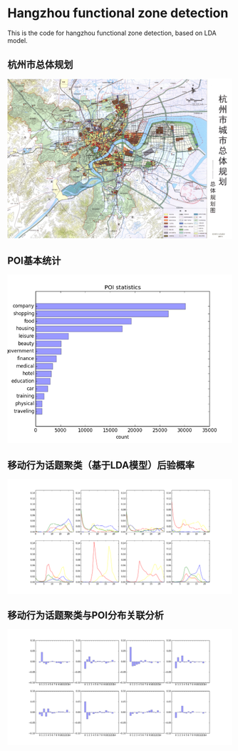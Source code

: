 Hangzhou functional zone detection
=============

This is the code for hangzhou functional zone detection, based on LDA model.

杭州市总体规划
----

![Alt Text](https://raw.githubusercontent.com/qiangsiwei/hangzhou_zones/master/figure/hxt35000.jpg)

POI基本统计
----

![Alt Text](https://raw.githubusercontent.com/qiangsiwei/hangzhou_zones/master/figure/poi_stat.png)


移动行为话题聚类（基于LDA模型）后验概率
----

![Alt Text](https://raw.githubusercontent.com/qiangsiwei/hangzhou_zones/master/figure/prob_movement.png)


移动行为话题聚类与POI分布关联分析
----

![Alt Text](https://raw.githubusercontent.com/qiangsiwei/hangzhou_zones/master/figure/poi_prob.png)
